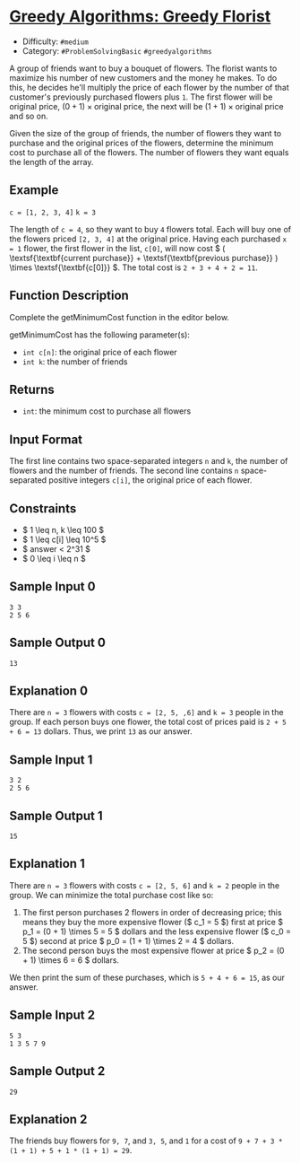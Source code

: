 # [Greedy Algorithms: Greedy Florist](https://www.hackerrank.com/challenges/greedy-florist)

- Difficulty:  `#medium`
- Category: `#ProblemSolvingBasic` `#greedyalgorithms`

A group of friends want to buy a bouquet of flowers.
The florist wants to maximize his number of new customers and the money he makes.
To do this, he decides he'll multiply the price of each flower by the number
of that customer's previously purchased flowers plus `1`.
The first flower will be original price, $(0 + 1) \times \text{original price}$,
the next will be $(1 + 1) \times \text{original price}$ and so on.

Given the size of the group of friends, the number of flowers they want
to purchase and the original prices of the flowers, determine the minimum cost
to purchase all of the flowers.
The number of flowers they want equals the length of the  array.

## Example

`c = [1, 2, 3, 4]`
`k = 3`

The length of `c = 4`, so they want to buy `4`  flowers total.
Each will buy one of the flowers priced `[2, 3, 4]` at the original price.
Having each purchased `x = 1` flower,
the first flower in the list, `c[0]`, will now cost
$ (
    \textsf{\textbf{current purchase}}
        +
    \textsf{\textbf{previous purchase}}
) \times
\textsf{\textbf{c[0]}} $.
The total cost is `2 + 3 + 4 + 2 = 11`.

## Function Description

Complete the getMinimumCost function in the editor below.

getMinimumCost has the following parameter(s):

- `int c[n]`: the original price of each flower
- `int k`: the number of friends

## Returns

- `int`: the minimum cost to purchase all flowers

## Input Format

The first line contains two space-separated integers `n` and `k`,
the number of flowers and the number of friends.
The second line contains `n` space-separated positive integers `c[i]`,
the original price of each flower.

## Constraints

- $ 1 \leq n, k \leq 100 $
- $ 1 \leq c[i] \leq 10^5 $
- $ answer < 2^31 $
- $ 0 \leq i \leq n $

## Sample Input 0

```text
3 3
2 5 6
```

## Sample Output 0

```text
13
```

## Explanation 0

There are `n = 3` flowers with costs `c = [2, 5, ,6]` and `k = 3` people in the group.
If each person buys one flower,
the total cost of prices paid is `2 + 5 + 6 = 13` dollars.
Thus, we print `13` as our answer.

## Sample Input 1

```text
3 2
2 5 6
```

## Sample Output 1

```text
15
```

## Explanation 1

There are `n = 3` flowers with costs `c = [2, 5, 6]` and `k = 2`
people in the group.
We can minimize the total purchase cost like so:

1. The first person purchases 2 flowers in order of decreasing price;
this means they buy the more expensive flower ($ c_1 = 5 $) first at price
$
    p_1 = (0 + 1) \times 5 = 5
$
dollars and the less expensive flower ($ c_0 = 5 $) second at price
$
    p_0 = (1 + 1) \times 2 = 4
$
 dollars.
2. The second person buys the most expensive flower at price
$
    p_2 = (0 + 1) \times 6 = 6
$
dollars.

We then print the sum of these purchases, which is `5 + 4 + 6 = 15`, as our answer.

## Sample Input 2

```text
5 3
1 3 5 7 9
```

## Sample Output 2

```text
29
```

## Explanation 2

The friends buy flowers for `9, 7`,  and `3, 5`,  and `1` for a cost of
`9 + 7 + 3 * (1 + 1) + 5 + 1 * (1 + 1) = 29`.
